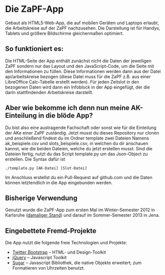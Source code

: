 # Die ZaPF-App

Gebaut als HTML5-Web-App, die auf mobilen Geräten und Laptops erlaubt,
die Arbeitskreise auf der ZaPF nachzusehen. Die Darstellung ist für
Handys, Tablets und größere Bildschirme gleichermaßen optimiert.

## So funktioniert es:

Die HTML-Seite der App enthält zunächst nicht die Daten der jeweiligen
ZaPF sondern nur das Layout und den JavaScript-Code, um die Seite mit
den Informationen zu füllen. Diese Informationen werden dann aus der
Datei api/arbeitskreise bezogen (diese Datei muss für die ZaPF z.B. aus
einer LibreOffice Calc-Tabelle erstellt werden).
Für jeden Zeitslot in den bezogenen Daten wird dann ein Infoblock in der
App eingefügt, der die darin stattfindenden Arbeitskreise darstellt.

## Aber wie bekomme ich denn nun meine AK-Einteilung in die blöde App?

Du bist also eine austragende Fachschaft oder sonst wie für die Einteilung der AKe einer ZaPF zuständig. Jetzt musst du dieses Repository nur clonen und anschließend findest du im Ordner template zwei Dateien Namens ak_beispiele.csv und slots_beispiele.csv, in welchen du dir anschauen kannst, wie die beiden Dateien, welche du jetzt erstellen musst. Sind die Dateien fertig, nutzt du das Script template.py um das Json-Object zu erstellen. Die Syntax dafür ist
```
./template.py [AK-Datei] [Slot-Datei]
```
Im Anschluss erstellst du ein Pull-Request auf github.com und die Daten können letztendlich in die App eingebunden werden.

## Bisherige Verwendung

Genutzt wurde die ZaPF-App zum ersten Mal im Winter-Semester 2012 in Karlsruhe
([damaliger Stand](https://github.com/ZaPF/ZaPF-App/tree/WiSe12-Karlsruhe))
und darauf im Sommer-Semester 2013 in Jena.

## Eingebettete Fremd-Projekte

Die App nutzt die folgende freie Technologien und Projekte:

- [Twitter Bootstrap][] – HTML- und Design-Toolkit
- [jQuery][] – Javascript Toolkit
- [Sugar][] – Javascript Bibliothek, die native Objekte erweitert;
  zum Formatieren von Uhrzeiten benutzt.

[Twitter Bootstrap]: http://twitter.github.com/bootstrap/
[jQuery]: http://jquery.com/
[Sugar]: http://sugarjs.com/
